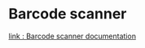 # Barcode scanner

[link : Barcode scanner documentation](http://ionicframework.com/docs/v2/native/BarcodeScanner/)
